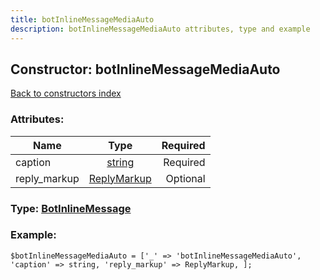 ```yaml
---
title: botInlineMessageMediaAuto
description: botInlineMessageMediaAuto attributes, type and example
---
```

## Constructor: botInlineMessageMediaAuto  
[Back to constructors index](index.md)



### Attributes:

| Name     |    Type       | Required |
|----------|:-------------:|---------:|
|caption|[string](../types/string.md) | Required|
|reply\_markup|[ReplyMarkup](../types/ReplyMarkup.md) | Optional|



### Type: [BotInlineMessage](../types/BotInlineMessage.md)


### Example:

```
$botInlineMessageMediaAuto = ['_' => 'botInlineMessageMediaAuto', 'caption' => string, 'reply_markup' => ReplyMarkup, ];
```  

